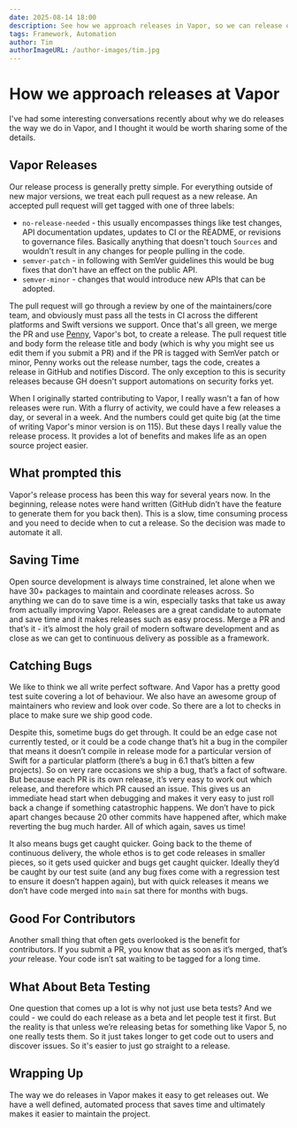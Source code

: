 ```yaml
---
date: 2025-08-14 18:00
description: See how we approach releases in Vapor, so we can release quickly and often to save time and provide a better experience for users and contributors.
tags: Framework, Automation
author: Tim
authorImageURL: /author-images/tim.jpg
---
```

# How we approach releases at Vapor

I've had some interesting conversations recently about why we do releases the way we do in Vapor, and I thought it would be worth sharing some of the details.

## Vapor Releases

Our release process is generally pretty simple. For everything outside of new major versions, we treat each pull request as a new release. An accepted pull request will get tagged with one of three labels:

* `no-release-needed` - this usually encompasses things like test changes, API documentation updates, updates to CI or the README, or revisions to governance files. Basically anything that doesn't touch `Sources` and wouldn't result in any changes for people pulling in the code. 
* `semver-patch` - in following with SemVer guidelines this would be bug fixes that don't have an effect on the public API. 
* `semver-minor` - changes that would introduce new APIs that can be adopted. 

The pull request will go through a review by one of the maintainers/core team, and obviously must pass all the tests in CI across the different platforms and Swift versions we support. Once that's all green, we merge the PR and use [Penny](), Vapor's bot, to create a release. The pull request title and body form the release title and body (which is why you might see us edit them if you submit a PR) and if the PR is tagged with SemVer patch or minor, Penny works out the release number, tags the code, creates a release in GitHub and notifies Discord. The only exception to this is security releases because GH doesn't support automations on security forks yet.

When I originally started contributing to Vapor, I really wasn't a fan of how releases were run. With a flurry of activity, we could have a few releases a day, or several in a week. And the numbers could get quite big (at the time of writing Vapor's minor version is on 115). But these days I really value the release process. It provides a lot of benefits and makes life as an open source project easier.

## What prompted this

Vapor's release process has been this way for several years now. In the beginning, release notes were hand written (GitHub didn’t have the feature to generate them for you back then). This is a slow, time consuming process and you need to decide when to cut a release. So the decision was made to automate it all.

## Saving Time

Open source development is always time constrained, let alone when we have 30+ packages to maintain and coordinate releases across. So anything we can do to save time is a win, especially tasks that take us away from actually improving Vapor. Releases are a great candidate to automate and save time and it makes releases such as easy process. Merge a PR and that’s it - it’s almost the holy grail of modern software development and as close as we can get to continuous delivery as possible as a framework. 

## Catching Bugs

We like to think we all write perfect software. And Vapor has a pretty good test suite covering a lot of behaviour. We also have an awesome group of maintainers who review and look over code. So there are a lot to checks in place to make sure we ship good code.

Despite this, sometime bugs do get through. It could be an edge case not currently tested, or it could be a code change that’s hit a bug in the compiler that means it doesn’t compile in release mode for a particular version of Swift for a particular platform (there’s a bug in 6.1 that’s bitten a few projects). So on very rare occasions we ship a bug, that’s a fact of software. But because each PR is its own release, it’s very easy to work out which release, and therefore which PR caused an issue. This gives us an immediate head start when debugging and makes it very easy to just roll back a change if something catastrophic happens. We don’t have to pick apart changes because 20 other commits have happened after, which make reverting the bug much harder.
All of which again, saves us time!

It also means bugs get caught quicker. Going back to the theme of continuous delivery, the whole ethos is to get code releases in smaller pieces, so it gets used quicker and bugs get caught quicker. Ideally they’d be caught by our test suite (and any bug fixes come with a regression test to ensure it doesn’t happen again), but with quick releases it means we don’t have code merged into `main` sat there for months with bugs.

## Good For Contributors

Another small thing that often gets overlooked is the benefit for contributors. If you submit a PR, you know that as soon as it’s merged, that’s _your_ release. Your code isn’t sat waiting to be tagged for a long time.

## What About Beta Testing

One question that comes up a lot is why not just use beta tests? And we could - we could do each release as a beta and let people test it first. But the reality is that unless we’re releasing betas for something like Vapor 5, no one really tests them. So it just takes longer to get code out to users and discover issues. So it's easier to just go straight to a release.

## Wrapping Up

The way we do releases in Vapor makes it easy to get releases out. We have a well defined, automated process that saves time and ultimately makes it easier to maintain the project.